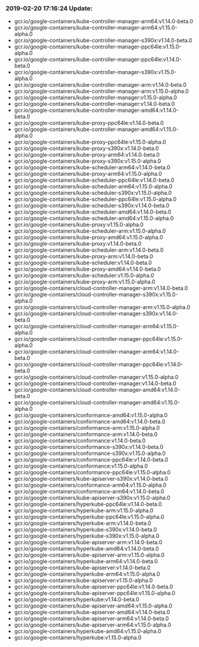 ### 2019-02-20 17:16:24 Update:

- gcr.io/google-containers/kube-controller-manager-arm64:v1.14.0-beta.0
- gcr.io/google-containers/kube-controller-manager-arm64:v1.15.0-alpha.0
- gcr.io/google-containers/kube-controller-manager-s390x:v1.14.0-beta.0
- gcr.io/google-containers/kube-controller-manager-ppc64le:v1.15.0-alpha.0
- gcr.io/google-containers/kube-controller-manager-ppc64le:v1.14.0-beta.0
- gcr.io/google-containers/kube-controller-manager-s390x:v1.15.0-alpha.0
- gcr.io/google-containers/kube-controller-manager-arm:v1.14.0-beta.0
- gcr.io/google-containers/kube-controller-manager-arm:v1.15.0-alpha.0
- gcr.io/google-containers/kube-controller-manager:v1.15.0-alpha.0
- gcr.io/google-containers/kube-controller-manager:v1.14.0-beta.0
- gcr.io/google-containers/kube-controller-manager-amd64:v1.14.0-beta.0
- gcr.io/google-containers/kube-proxy-ppc64le:v1.14.0-beta.0
- gcr.io/google-containers/kube-controller-manager-amd64:v1.15.0-alpha.0
- gcr.io/google-containers/kube-proxy-ppc64le:v1.15.0-alpha.0
- gcr.io/google-containers/kube-proxy-s390x:v1.14.0-beta.0
- gcr.io/google-containers/kube-proxy-arm64:v1.14.0-beta.0
- gcr.io/google-containers/kube-proxy-s390x:v1.15.0-alpha.0
- gcr.io/google-containers/kube-scheduler-arm64:v1.14.0-beta.0
- gcr.io/google-containers/kube-proxy-arm64:v1.15.0-alpha.0
- gcr.io/google-containers/kube-scheduler-ppc64le:v1.14.0-beta.0
- gcr.io/google-containers/kube-scheduler-arm64:v1.15.0-alpha.0
- gcr.io/google-containers/kube-scheduler-s390x:v1.15.0-alpha.0
- gcr.io/google-containers/kube-scheduler-ppc64le:v1.15.0-alpha.0
- gcr.io/google-containers/kube-scheduler-s390x:v1.14.0-beta.0
- gcr.io/google-containers/kube-scheduler-amd64:v1.14.0-beta.0
- gcr.io/google-containers/kube-scheduler-amd64:v1.15.0-alpha.0
- gcr.io/google-containers/kube-proxy:v1.15.0-alpha.0
- gcr.io/google-containers/kube-scheduler-arm:v1.15.0-alpha.0
- gcr.io/google-containers/kube-proxy-amd64:v1.15.0-alpha.0
- gcr.io/google-containers/kube-proxy:v1.14.0-beta.0
- gcr.io/google-containers/kube-scheduler-arm:v1.14.0-beta.0
- gcr.io/google-containers/kube-proxy-arm:v1.14.0-beta.0
- gcr.io/google-containers/kube-scheduler:v1.14.0-beta.0
- gcr.io/google-containers/kube-proxy-amd64:v1.14.0-beta.0
- gcr.io/google-containers/kube-scheduler:v1.15.0-alpha.0
- gcr.io/google-containers/kube-proxy-arm:v1.15.0-alpha.0
- gcr.io/google-containers/cloud-controller-manager-arm:v1.14.0-beta.0
- gcr.io/google-containers/cloud-controller-manager-s390x:v1.15.0-alpha.0
- gcr.io/google-containers/cloud-controller-manager-arm:v1.15.0-alpha.0
- gcr.io/google-containers/cloud-controller-manager-s390x:v1.14.0-beta.0
- gcr.io/google-containers/cloud-controller-manager-arm64:v1.15.0-alpha.0
- gcr.io/google-containers/cloud-controller-manager-ppc64le:v1.15.0-alpha.0
- gcr.io/google-containers/cloud-controller-manager-arm64:v1.14.0-beta.0
- gcr.io/google-containers/cloud-controller-manager-ppc64le:v1.14.0-beta.0
- gcr.io/google-containers/cloud-controller-manager:v1.15.0-alpha.0
- gcr.io/google-containers/cloud-controller-manager:v1.14.0-beta.0
- gcr.io/google-containers/cloud-controller-manager-amd64:v1.14.0-beta.0
- gcr.io/google-containers/cloud-controller-manager-amd64:v1.15.0-alpha.0
- gcr.io/google-containers/conformance-amd64:v1.15.0-alpha.0
- gcr.io/google-containers/conformance-amd64:v1.14.0-beta.0
- gcr.io/google-containers/conformance-arm:v1.15.0-alpha.0
- gcr.io/google-containers/conformance-arm:v1.14.0-beta.0
- gcr.io/google-containers/conformance:v1.14.0-beta.0
- gcr.io/google-containers/conformance-s390x:v1.14.0-beta.0
- gcr.io/google-containers/conformance-s390x:v1.15.0-alpha.0
- gcr.io/google-containers/conformance-ppc64le:v1.14.0-beta.0
- gcr.io/google-containers/conformance:v1.15.0-alpha.0
- gcr.io/google-containers/conformance-ppc64le:v1.15.0-alpha.0
- gcr.io/google-containers/kube-apiserver-s390x:v1.14.0-beta.0
- gcr.io/google-containers/conformance-arm64:v1.15.0-alpha.0
- gcr.io/google-containers/conformance-arm64:v1.14.0-beta.0
- gcr.io/google-containers/kube-apiserver-s390x:v1.15.0-alpha.0
- gcr.io/google-containers/hyperkube-ppc64le:v1.14.0-beta.0
- gcr.io/google-containers/hyperkube-arm:v1.15.0-alpha.0
- gcr.io/google-containers/hyperkube-ppc64le:v1.15.0-alpha.0
- gcr.io/google-containers/hyperkube-arm:v1.14.0-beta.0
- gcr.io/google-containers/hyperkube-s390x:v1.14.0-beta.0
- gcr.io/google-containers/hyperkube-s390x:v1.15.0-alpha.0
- gcr.io/google-containers/kube-apiserver-arm:v1.14.0-beta.0
- gcr.io/google-containers/hyperkube-amd64:v1.14.0-beta.0
- gcr.io/google-containers/kube-apiserver-arm:v1.15.0-alpha.0
- gcr.io/google-containers/hyperkube-arm64:v1.14.0-beta.0
- gcr.io/google-containers/kube-apiserver:v1.14.0-beta.0
- gcr.io/google-containers/hyperkube-arm64:v1.15.0-alpha.0
- gcr.io/google-containers/kube-apiserver:v1.15.0-alpha.0
- gcr.io/google-containers/kube-apiserver-ppc64le:v1.14.0-beta.0
- gcr.io/google-containers/kube-apiserver-ppc64le:v1.15.0-alpha.0
- gcr.io/google-containers/hyperkube:v1.14.0-beta.0
- gcr.io/google-containers/kube-apiserver-amd64:v1.15.0-alpha.0
- gcr.io/google-containers/kube-apiserver-amd64:v1.14.0-beta.0
- gcr.io/google-containers/kube-apiserver-arm64:v1.14.0-beta.0
- gcr.io/google-containers/kube-apiserver-arm64:v1.15.0-alpha.0
- gcr.io/google-containers/hyperkube-amd64:v1.15.0-alpha.0
- gcr.io/google-containers/hyperkube:v1.15.0-alpha.0
